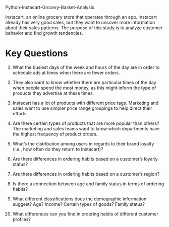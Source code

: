 Python-Instacart-Grocery-Basket-Analysis

Instacart, an online grocery store that operates through an app. Instacart already has very good sales, but they want to uncover more information about their sales patterns. The purpose of this study is to analyze customer behavior and find growth tendencies.


# Key Questions
1.  What the busiest days of the week and hours of the day are  in order to schedule ads at times when there are fewer orders.

2.  They also want to know whether there are particular times of the day when people spend
    the most money, as this might inform the type of products they advertise at these times.

3.  Instacart has a lot of products with different price tags. Marketing and sales want to use
    simpler price range groupings to help direct their efforts.

4. Are there certain types of products that are more popular than others? The marketing
   and sales teams want to know which departments have the highest frequency of product
   orders.

5.  What’s the distribution among users in regards to their brand loyalty (i.e., how
    often do they return to Instacart)?

6. Are there differences in ordering habits based on a customer’s loyalty status?

7.  Are there differences in ordering habits based on a customer’s region?

8.  Is there a connection between age and family status in terms of ordering habits?

9. What different classifications does the demographic information suggest? Age?
   Income? Certain types of goods? Family status?

10. What differences can you find in ordering habits of different customer profiles?
